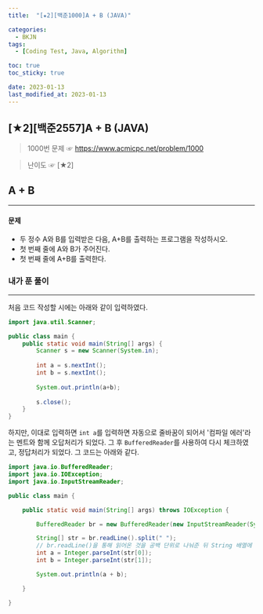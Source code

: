 ```yaml
---
title:  "[★2][백준1000]A + B (JAVA)" 

categories:
  - BKJN
tags:
  - [Coding Test, Java, Algorithm]

toc: true
toc_sticky: true

date: 2023-01-13
last_modified_at: 2023-01-13
---
```

[★2][백준2557]A + B (JAVA)
----
> 1000번 문제 ☞ https://www.acmicpc.net/problem/1000  

> 난이도 ☞ [★2]
  
## A + B 
___  
#### 문제
- 두 정수 A와 B를 입력받은 다음, A+B를 출력하는 프로그램을 작성하시오.
- 첫 번째 줄에 A와 B가 주어진다.
- 첫 번째 줄에 A+B를 출력한다.

### 내가 푼 풀이
___  
처음 코드 작성할 시에는 아래와 같이 입력하였다.
```java
import java.util.Scanner;

public class main {
	public static void main(String[] args) {
		Scanner s = new Scanner(System.in);
		
		int a = s.nextInt();
		int b = s.nextInt();
		
		System.out.println(a+b);
		
		s.close();
	}
}
```
하지만, 이대로 입력하면 `int a`를 입력하면 자동으로 줄바꿈이 되어서 '컴파일 에러'라는 멘트와 함께 오답처리가 되었다. 그 후 `BufferedReader`를 사용하여 다시 체크하였고, 정답처리가 되었다. 그 코드는 아래와 같다.
```java
import java.io.BufferedReader;
import java.io.IOException;
import java.io.InputStreamReader;

public class main {

	public static void main(String[] args) throws IOException {

		BufferedReader br = new BufferedReader(new InputStreamReader(System.in));

		String[] str = br.readLine().split(" ");
		// br.readLine()을 통해 읽어온 것을 공백 단위로 나눠준 뒤 String 배열에 각각 저장
		int a = Integer.parseInt(str[0]);
		int b = Integer.parseInt(str[1]);

		System.out.println(a + b);

	}

}
```